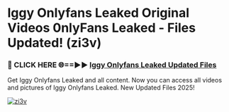 # Iggy Onlyfans Leaked Original Videos 0nlyFans Leaked - Files Updated! (zi3v)

<h3>🔴 CLICK HERE 🌐==►► <a href="https://tinyurl.com/2m67pmp6" rel="nofollow">Iggy Onlyfans Leaked Updated Files</a></h3>

Get Iggy Onlyfans Leaked and all content. Now you can access all videos and pictures of Iggy Onlyfans Leaked. New Updated Files 2025!

[![zi3v](https://i.imgur.com/H4QAA4z.gif)](https://tinyurl.com/2m67pmp6)